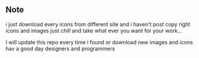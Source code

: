 <h2>Note</h2>
i just download every icons from different site and i haven't post copy right icons and images 
just chill and take what ever you want for your work...

I will update this repo every time i found or download new images and icons
hav a good day designers and programmers
